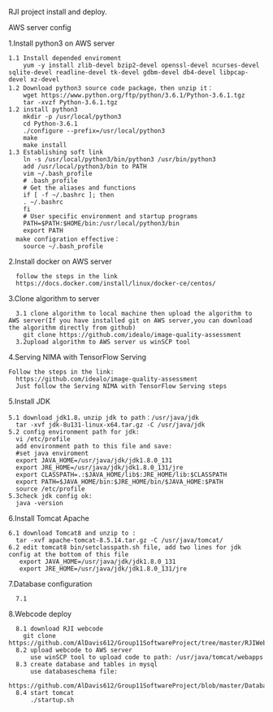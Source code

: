 RJI project install and deploy.

AWS server config

  1.Install python3 on AWS server
  
    1.1 Install depended enviroment
        yum -y install zlib-devel bzip2-devel openssl-devel ncurses-devel sqlite-devel readline-devel tk-devel gdbm-devel db4-devel libpcap-devel xz-devel
    1.2 Download python3 source code package，then unzip it：
        wget https://www.python.org/ftp/python/3.6.1/Python-3.6.1.tgz
        tar -xvzf Python-3.6.1.tgz
    1.2 install python3
        mkdir -p /usr/local/python3
        cd Python-3.6.1
        ./configure --prefix=/usr/local/python3
        make
        make install
    1.3 Establishing soft link
        ln -s /usr/local/python3/bin/python3 /usr/bin/python3
        add /usr/local/python3/bin to PATH
        vim ~/.bash_profile
        # .bash_profile
        # Get the aliases and functions
        if [ -f ~/.bashrc ]; then
        . ~/.bashrc
        fi
        # User specific environment and startup programs
        PATH=$PATH:$HOME/bin:/usr/local/python3/bin
        export PATH
      make configration effective：
        source ~/.bash_profile
  2.Install docker on AWS server
  
      follow the steps in the link
      https://docs.docker.com/install/linux/docker-ce/centos/
  3.Clone algorithm to server
  
      3.1 clone algorithm to local machine then upload the algorithm to AWS server(If you have installed git on AWS server,you can download the algorithm directly from github)
        git clone https://github.com/idealo/image-quality-assessment
      3.2upload algorithm to AWS server us winSCP tool
  4.Serving NIMA with TensorFlow Serving
  
    Follow the steps in the link:
      https://github.com/idealo/image-quality-assessment
      Just follow the Serving NIMA with TensorFlow Serving steps

  5.Install JDK
  
    5.1 download jdk1.8，unzip jdk to path：/usr/java/jdk
      tar -xvf jdk-8u131-linux-x64.tar.gz -C /usr/java/jdk
    5.2 config environment path for jdk:
      vi /etc/profile
      add environment path to this file and save:
      #set java enviroment
      export JAVA_HOME=/usr/java/jdk/jdk1.8.0_131
      export JRE_HOME=/usr/java/jdk/jdk1.8.0_131/jre
      export CLASSPATH=.:$JAVA_HOME/lib$:JRE_HOME/lib:$CLASSPATH
      export PATH=$JAVA_HOME/bin:$JRE_HOME/bin/$JAVA_HOME:$PATH
      source /etc/profile
    5.3check jdk config ok:
      java -version
  6.Install Tomcat Apache
  
    6.1 download Tomcat8 and unzip to :
      tar -xvf apache-tomcat-8.5.14.tar.gz -C /usr/java/tomcat/
    6.2 edit tomcat8 bin/setclasspath.sh file, add two lines for jdk config at the bottom of this file
       export JAVA_HOME=/usr/java/jdk/jdk1.8.0_131
       export JRE_HOME=/usr/java/jdk/jdk1.8.0_131/jre
  7.Database configuration
  
      7.1
  8.Webcode deploy
  
      8.1 download RJI webcode
        git clone https://github.com/AlDavis612/Group11SoftwareProject/tree/master/RJIWebCode
      8.2 upload webcode to AWS server
          use winSCP tool to upload code to path: /usr/java/tomcat/webapps
      8.3 create database and tables in mysql
          use databaseschema file:
          https://github.com/AlDavis612/Group11SoftwareProject/blob/master/DatabaseSchema/DatabaseCode.sql
      8.4 start tomcat
          ./startup.sh

